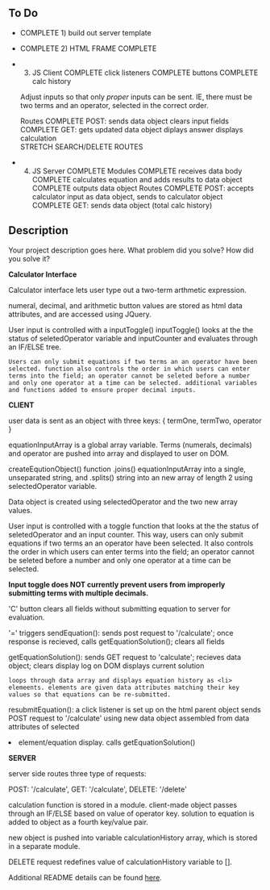## To Do

* COMPLETE  1) build out server template
* COMPLETE 2) HTML FRAME COMPLETE
* 3) JS Client
    COMPLETE click listeners
        COMPLETE buttons
        COMPLETE calc history
    
    Adjust inputs so that only *proper* inputs can be sent. IE, there must be two terms and an operator, selected in the correct order.

    Routes
        COMPLETE POST: sends data object
            clears input fields
        COMPLETE GET: gets updated data object
            diplays answer
            displays calculation  
        STRETCH SEARCH/DELETE ROUTES
* 4) JS Server
    COMPLETE Modules
        COMPLETE receives data body
        COMPLETE calculates equation and adds results to   data object
        COMPLETE outputs data object
    Routes
        COMPLETE POST: accepts calculator input as data object,
            sends to calculator object
        COMPLETE GET: sends data object (total calc history) 


## Description

Your project description goes here. What problem did you solve? How did you solve it?

**Calculator Interface**

Calculator interface lets user type out a two-term arthmetic expression.

numeral, decimal, and arithmetic button values are stored as html data attributes, and are accessed using JQuery.

User input is controlled with a inputToggle()
    inputToggle() looks at the the status of seletedOperator variable and inputCounter and evaluates through an IF/ELSE tree.
    
    Users can only submit equations if two terms an an operator have been selected. function also controls the order in which users can enter terms into the field; an operator cannot be seleted before a number and only one operator at a time can be selected. additional variables and functions added to ensure proper decimal inputs.

**CLIENT**

user data is sent as an object with three keys:
{
    termOne,
    termTwo,
    operator
}

equationInputArray is a global array variable. Terms (numerals, decimals) and operator are pushed into array and displayed to user on DOM.

createEqutionObject() function .joins() equationInputArray into a single, unseparated string, and .splits() string into an new array of length 2 using selectedOperator variable.

Data object is created using selectedOperator and the two new array values.

User input is controlled with a toggle function that looks at the the status of seletedOperator and an input counter. This way, users can only submit equations if two terms an an operator have been selected. It also controls the order in which users can enter terms into the field; an operator cannot be seleted before a number and only one operator at a time can be selected.

**Input toggle does NOT currently prevent users from improperly submitting terms with multiple decimals.**

'C' button clears all fields without submitting equation to server for evaluation.

'=' triggers sendEquation():
    sends post request to '/calculate';
    once response is recieved, calls getEquationSolution();
    clears all fields

getEquationSolution():
    sends GET request to 'calculate';
    recieves data object;
    clears display log on DOM
    displays current solution

    loops through data array and displays equation history as <li> elemeents. elements are given data attributes matching their key values so that equations can be re-submitted.

resubmitEquation():
    a click listener is set up on the html parent object
    sends POST request to '/calculate' using new data object assembled from data attributes of selected <li> element/equation display.
    calls getEquationSolution()

**SERVER**

server side routes three type of requests:

POST: '/calculate',
GET: '/calculate',
DELETE: '/delete'

calculation function is stored in a module. client-made object passes through an IF/ELSE based on value of operator key. solution to equation is added to object as a fourth key/value pair.

new object is pushed into variable calculationHistory array, which is stored in a separate module.

DELETE request redefines value of calculationHistory variable to [].



Additional README details can be found [here](https://github.com/PrimeAcademy/readme-template/blob/master/README.md).
